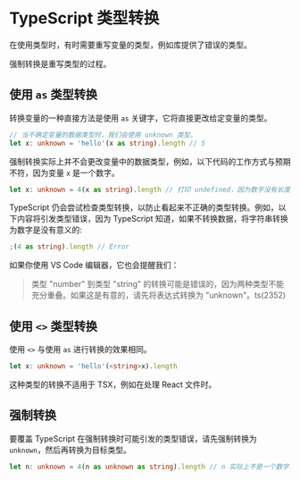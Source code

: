 # TypeScript 类型转换

在使用类型时，有时需要重写变量的类型，例如库提供了错误的类型。

强制转换是重写类型的过程。

## 使用 `as` 类型转换

转换变量的一种直接方法是使用 `as` 关键字，它将直接更改给定变量的类型。

```ts
// 当不确定变量的数据类型时，我们会使用 unknown 类型。
let x: unknown = 'hello'(x as string).length // 5
```

强制转换实际上并不会更改变量中的数据类型，例如，以下代码的工作方式与预期不符，因为变量 `x` 是一个数字。

```ts
let x: unknown = 4(x as string).length // 打印 undefined，因为数字没有长度
```

TypeScript 仍会尝试检查类型转换，以防止看起来不正确的类型转换。例如，以下内容将引发类型错误，因为 TypeScript 知道，如果不转换数据，将字符串转换为数字是没有意义的:

```ts
;(4 as string).length // Error
```

如果你使用 VS Code 编辑器，它也会提醒我们：

> 类型 "number" 到类型 "string" 的转换可能是错误的，因为两种类型不能充分重叠。如果这是有意的，请先将表达式转换为 "unknown"。ts(2352)

## 使用 `<>` 类型转换

使用 `<>` 与使用 `as` 进行转换的效果相同。

```ts
let x: unknown = 'hello'(<string>x).length
```

这种类型的转换不适用于 TSX，例如在处理 React 文件时。

## 强制转换

要覆盖 TypeScript 在强制转换时可能引发的类型错误，请先强制转换为 `unknown`，然后再转换为目标类型。

```ts
let n: unknown = 4(n as unknown as string).length // n 实际上不是一个数字，所以它将返回 undefined
```
